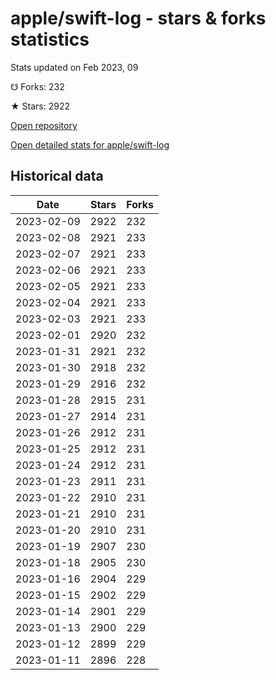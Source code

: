 # apple/swift-log - stars & forks statistics

Stats updated on Feb 2023, 09

☋ Forks: 232

★ Stars: 2922

[Open repository](https://github.com/apple/swift-log)

[Open detailed stats for apple/swift-log](https://reviewgithub.com/rep/apple/swift-log)

## Historical data
| Date | Stars | Forks |
|------|-------|-------|
| 2023-02-09 | 2922 | 232 | 
| 2023-02-08 | 2921 | 233 | 
| 2023-02-07 | 2921 | 233 | 
| 2023-02-06 | 2921 | 233 | 
| 2023-02-05 | 2921 | 233 | 
| 2023-02-04 | 2921 | 233 | 
| 2023-02-03 | 2921 | 233 | 
| 2023-02-01 | 2920 | 232 | 
| 2023-01-31 | 2921 | 232 | 
| 2023-01-30 | 2918 | 232 | 
| 2023-01-29 | 2916 | 232 | 
| 2023-01-28 | 2915 | 231 | 
| 2023-01-27 | 2914 | 231 | 
| 2023-01-26 | 2912 | 231 | 
| 2023-01-25 | 2912 | 231 | 
| 2023-01-24 | 2912 | 231 | 
| 2023-01-23 | 2911 | 231 | 
| 2023-01-22 | 2910 | 231 | 
| 2023-01-21 | 2910 | 231 | 
| 2023-01-20 | 2910 | 231 | 
| 2023-01-19 | 2907 | 230 | 
| 2023-01-18 | 2905 | 230 | 
| 2023-01-16 | 2904 | 229 | 
| 2023-01-15 | 2902 | 229 | 
| 2023-01-14 | 2901 | 229 | 
| 2023-01-13 | 2900 | 229 | 
| 2023-01-12 | 2899 | 229 | 
| 2023-01-11 | 2896 | 228 | 

